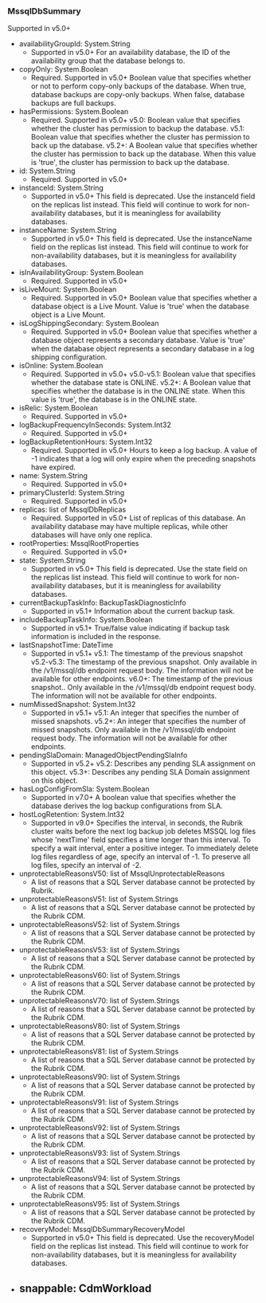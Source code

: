 ### MssqlDbSummary
Supported in v5.0+

- availabilityGroupId: System.String
  - Supported in v5.0+
  For an availability database, the ID of the availability group that the database belongs to.
- copyOnly: System.Boolean
  - Required. Supported in v5.0+
  Boolean value that specifies whether or not to perform copy-only backups of the database. When true, database backups are copy-only backups. When false, database backups are full backups.
- hasPermissions: System.Boolean
  - Required. Supported in v5.0+
  v5.0: Boolean value that specifies whether the cluster has permission to backup the database.
  v5.1: Boolean value that specifies whether the cluster has permission to back up the database.
  v5.2+: A Boolean value that specifies whether the cluster has permission to back up the database. When this value is 'true', the cluster has permission to back up the database.
- id: System.String
  - Required. Supported in v5.0+
- instanceId: System.String
  - Supported in v5.0+
  This field is deprecated. Use the instanceId field on the replicas list instead. This field will continue to work for non-availability databases, but it is meaningless for availability databases.
- instanceName: System.String
  - Supported in v5.0+
  This field is deprecated. Use the instanceName field on the replicas list instead. This field will continue to work for non-availability databases, but it is meaningless for availability databases.
- isInAvailabilityGroup: System.Boolean
  - Required. Supported in v5.0+
- isLiveMount: System.Boolean
  - Required. Supported in v5.0+
  Boolean value that specifies whether a database object is a Live Mount. Value is 'true' when the database object is a Live Mount.
- isLogShippingSecondary: System.Boolean
  - Required. Supported in v5.0+
  Boolean value that specifies whether a database object represents a secondary database. Value is 'true' when the database object represents a secondary database in a log shipping configuration.
- isOnline: System.Boolean
  - Required. Supported in v5.0+
  v5.0-v5.1: Boolean value that specifies whether the database state is ONLINE.
  v5.2+: A Boolean value that specifies whether the database is in the ONLINE state. When this value is 'true', the database is in the ONLINE state.
- isRelic: System.Boolean
  - Required. Supported in v5.0+
- logBackupFrequencyInSeconds: System.Int32
  - Required. Supported in v5.0+
- logBackupRetentionHours: System.Int32
  - Required. Supported in v5.0+
  Hours to keep a log backup. A value of -1 indicates that a log will only expire when the preceding snapshots have expired.
- name: System.String
  - Required. Supported in v5.0+
- primaryClusterId: System.String
  - Required. Supported in v5.0+
- replicas: list of MssqlDbReplicas
  - Required. Supported in v5.0+
  List of replicas of this database. An availability database may have multiple replicas, while other databases will have only one replica.
- rootProperties: MssqlRootProperties
  - Required. Supported in v5.0+
- state: System.String
  - Supported in v5.0+
  This field is deprecated. Use the state field on the replicas list instead. This field will continue to work for non-availability databases, but it is meaningless for availability databases.
- currentBackupTaskInfo: BackupTaskDiagnosticInfo
  - Supported in v5.1+
  Information about the current backup task.
- includeBackupTaskInfo: System.Boolean
  - Supported in v5.1+
  True/false value indicating if backup task information is included in the response.
- lastSnapshotTime: DateTime
  - Supported in v5.1+
  v5.1: The timestamp of the previous snapshot
  v5.2-v5.3: The timestamp of the previous snapshot. Only available in the /v1/mssql/db endpoint request body. The information will not be available for other endpoints.
  v6.0+: The timestamp of the previous snapshot.. Only available in the /v1/mssql/db endpoint request body. The information will not be available for other endpoints.
- numMissedSnapshot: System.Int32
  - Supported in v5.1+
  v5.1: An integer that specifies the number of missed snapshots.
  v5.2+: An integer that specifies the number of missed snapshots. Only available in the /v1/mssql/db endpoint request body. The information will not be available for other endpoints.
- pendingSlaDomain: ManagedObjectPendingSlaInfo
  - Supported in v5.2+
  v5.2: Describes any pending SLA assignment on this object.
  v5.3+: Describes any pending SLA Domain assignment on this object.
- hasLogConfigFromSla: System.Boolean
  - Supported in v7.0+
  A boolean value that specifies whether the database derives the log backup configurations from SLA.
- hostLogRetention: System.Int32
  - Supported in v9.0+
  Specifies the interval, in seconds, the Rubrik cluster waits before the next log backup job deletes MSSQL log files whose 'nextTime' field specifies a time longer than this interval. To specify a wait interval, enter a positive integer. To immediately delete log files regardless of age, specify an interval of -1. To preserve all log files, specify an interval of -2.
- unprotectableReasonsV50: list of MssqlUnprotectableReasons
  - A list of reasons that a SQL Server database cannot be protected by Rubrik.
- unprotectableReasonsV51: list of System.Strings
  - A list of reasons that a SQL Server database cannot be protected by the Rubrik CDM.
- unprotectableReasonsV52: list of System.Strings
  - A list of reasons that a SQL Server database cannot be protected by the Rubrik CDM.
- unprotectableReasonsV53: list of System.Strings
  - A list of reasons that a SQL Server database cannot be protected by the Rubrik CDM.
- unprotectableReasonsV60: list of System.Strings
  - A list of reasons that a SQL Server database cannot be protected by the Rubrik CDM.
- unprotectableReasonsV70: list of System.Strings
  - A list of reasons that a SQL Server database cannot be protected by the Rubrik CDM.
- unprotectableReasonsV80: list of System.Strings
  - A list of reasons that a SQL Server database cannot be protected by the Rubrik CDM.
- unprotectableReasonsV81: list of System.Strings
  - A list of reasons that a SQL Server database cannot be protected by the Rubrik CDM.
- unprotectableReasonsV90: list of System.Strings
  - A list of reasons that a SQL Server database cannot be protected by the Rubrik CDM.
- unprotectableReasonsV91: list of System.Strings
  - A list of reasons that a SQL Server database cannot be protected by the Rubrik CDM.
- unprotectableReasonsV92: list of System.Strings
  - A list of reasons that a SQL Server database cannot be protected by the Rubrik CDM.
- unprotectableReasonsV93: list of System.Strings
  - A list of reasons that a SQL Server database cannot be protected by the Rubrik CDM.
- unprotectableReasonsV94: list of System.Strings
  - A list of reasons that a SQL Server database cannot be protected by the Rubrik CDM.
- unprotectableReasonsV95: list of System.Strings
  - A list of reasons that a SQL Server database cannot be protected by the Rubrik CDM.
- recoveryModel: MssqlDbSummaryRecoveryModel
  - Supported in v5.0+
  This field is deprecated. Use the recoveryModel field on the replicas list instead. This field will continue to work for non-availability databases, but it is meaningless for availability databases.
- snappable: CdmWorkload
  - 
